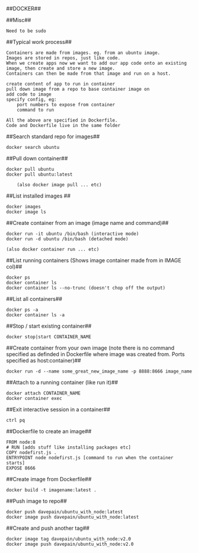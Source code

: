 ##DOCKER##

##Misc##

    Need to be sudo

##Typical work process##

    Containers are made from images. eg. from an ubuntu image.
    Images are stored in repos, just like code.
    When we create apps now we want to add our app code onto an existing image, then create and store a new image.
    Containers can then be made from that image and run on a host.

    create content of app to run in container
    pull down image from a repo to base container image on
    add code to image
    specify config, eg:
        port numbers to expose from container
        command to run

    All the above are specified in Dockerfile.
    Code and Dockerfile live in the same folder

##Search standard repo for images##

    docker search ubuntu

##Pull down container##

    docker pull ubuntu
    docker pull ubuntu:latest

        (also docker image pull ... etc)

##List installed images ##

    docker images
    docker image ls

##Create container from an image (image name and command)##

    docker run -it ubuntu /bin/bash (interactive mode)
    docker run -d ubuntu /bin/bash (detached mode)
        
    (also docker container run ... etc)

##List running containers (Shows image container made from in IMAGE col)##

    docker ps
    docker container ls
    docker container ls --no-trunc (doesn't chop off the output)

##List all containers##

    docker ps -a
    docker container ls -a

##Stop / start existing container##

    docker stop|start CONTAINER_NAME

##Create container from your own image (note there is no command specified as definded in Dockerfile where image was created from. Ports specified as host:container)##

    docker run -d --name some_great_new_image_name -p 8888:8666 image_name

##Attach to a running container (like run it)##

    docker attach CONTAINER_NAME
    docker container exec

##Exit interactive session in a container##

    ctrl pq

##Dockerfile to create an image##

    FROM node:8
    # RUN [adds stuff like installing packages etc]
    COPY nodefirst.js .
    ENTRYPOINT node nodefirst.js [command to run when the container starts]
    EXPOSE 8666

##Create image from Dockerfile##

    docker build -t imagename:latest .

##Push image to repo##

    docker push davepain/ubuntu_with_node:latest
    docker image push davepain/ubuntu_with_node:latest
    
##Create and push another tag##

    docker image tag davepain/ubuntu_with_node:v2.0
    docker image push davepain/ubuntu_with_node:v2.0
